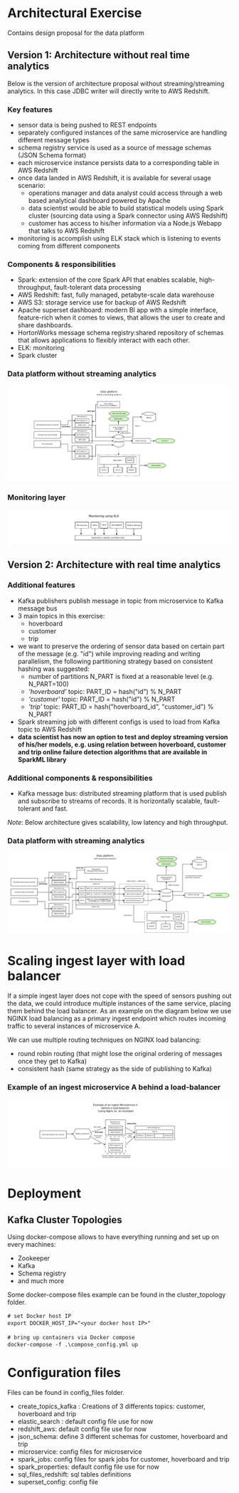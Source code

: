 # Architectural Exercise

Contains design proposal for the data platform

## Version 1: Architecture without real time analytics
Below is the version of architecture proposal without streaming/streaming analytics.
In this case JDBC writer will directly write to AWS Redshift.


### Key features
- sensor data is being pushed to REST endpoints
- separately configured instances of the same microservice are handling different message types
- schema registry service is used as a source of message schemas (JSON Schema format)
- each microservice instance persists data to a corresponding table in AWS Redshift
- once data landed in AWS Redshift, it is available for several usage scenario:
  * operations manager and data analyst could access through a web based analytical dashboard powered by Apache
  * data scientist would be able to build statistical models using Spark cluster (sourcing data using a Spark connector using AWS Redshift)
  * customer has access to his/her information via a Node.js Webapp that talks to AWS Redshift
- monitoring is accomplish using ELK stack which is listening to events coming from different components 

### Components & responsibilities
- Spark: extension of the core Spark API that enables scalable, high-throughput, fault-tolerant data processing 
- AWS Redshift: fast, fully managed, petabyte-scale data warehouse
- AWS S3: storage service use for backup of AWS Redshift
- Apache superset dashboard: modern BI app with a simple interface, feature-rich when it comes to views, that allows the user to create and share dashboards.
- HortonWorks message schema registry:shared repository of schemas that allows applications to flexibly interact with each other.
- ELK: monitoring
- Spark cluster

### Data platform without streaming analytics
![alt text](diagram/data_pipeline_without_streaming_architecture.png)

### Monitoring layer
![alt text](diagram/monitoring_elk.png)


## Version 2: Architecture with real time analytics

### Additional features
- Kafka publishers publish message in topic from microservice to Kafka message bus
- 3 main topics in this exercise: 
    * hoverboard
    * customer 
    * trip
- we want to preserve the ordering of sensor data based on certain part of the message (e.g. "id") while improving reading and writing parallelism,
the following partitioning strategy based on consistent hashing was suggested:
    * number of partitions N_PART is fixed at a reasonable level (e.g. N_PART=100)    
    * *'hoverboard'* topic: PART_ID = hash("id") % N_PART 
    * *'customer'* topic: PART_ID = hash("id") % N_PART 
    * *'trip'* topic:   PART_ID = hash("hoverboard_id", "customer_id") % N_PART
- Spark streaming job with different configs is used to load from Kafka
topic to AWS Redshift
- __data scientist has now an option to test and deploy streaming version 
of his/her models, e.g. using relation between hoverboard, customer and trip
online failure detection algorithms that are available in SparkML library__

### Additional components & responsibilities
- Kafka message bus: distributed streaming platform that is used publish and subscribe to 
streams of records. It is horizontally scalable, fault-tolerant and fast.
 
*Note*: 
Below architecture gives scalability, low latency and high throughput.

### Data platform with streaming analytics

![alt text](diagram/data_pipeline_with_real_time.png)

# Scaling ingest layer with load balancer
If a simple ingest layer does not cope with the speed of sensors pushing out the data,
we could introduce multiple instances of the same service, placing them behind the load balancer.
As an example on the diagram below we use NGINX load balancing as a primary ingest endpoint which 
routes incoming traffic to several instances of microservice A.

We can use multiple routing techniques on NGINX load balancing:
- round robin routing (that might lose the original ordering of messages once they get to Kafka)
- consistent hash (same strategy as the side of publishing to Kafka)  

### Example of an ingest microservice A behind a load-balancer 
![alt text](diagram/ingest_microservice_load_balancer.png)

# Deployment
## Kafka Cluster Topologies 

Using docker-compose allows to have everything running and set up on every machines:
- Zookeeper
- Kafka
- Schema registry
- and much more

Some docker-compose files example can be found in the cluster_topology folder.

```
# set Docker host IP
export DOCKER_HOST_IP="<your docker host IP>"

# bring up containers via Docker compose
docker-compose -f .\compose_config.yml up
```


# Configuration files 

Files can be found in config_files folder. 
- create_topics_kafka : Creations of 3 differents topics: customer, hoverboard and trip
- elastic_search : default config file use for now
- redshift_aws: default config file use for now
- json_schema: define 3 different schemas for customer, hoverboard and trip
- microservice: config files for microservice
- spark_jobs: config files for spark jobs for customer, hoverboard and trip
- spark_properties: default config file use for now
- sql_files_redshift: sql tables definitions
- superset_config: config file
